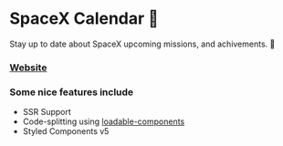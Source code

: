 # SpaceX Calendar :rocket:

Stay up to date about SpaceX upcoming missions, and achivements. :tada: 

### [Website](https://spacexcalendar-v2.herokuapp.com/)

### Some nice features include

* SSR Support
* Code-splitting using [loadable-components](https://github.com/smooth-code/loadable-components)
* Styled Components v5